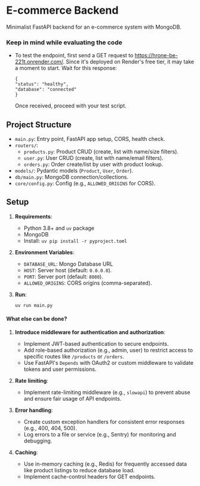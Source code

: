 # E-commerce Backend

Minimalist FastAPI backend for an e-commerce system with MongoDB.

### Keep in mind while evaluating the code

- To test the endpoint, first send a GET request to https://hrone-be-221t.onrender.com/. Since it's deployed on Render's free tier, it may take a moment to start. Wait for this response:
  ```
  {
  "status": "healthy",
  "database": "connected"
  }
  ```
  Once received, proceed with your test script.

## Project Structure

- `main.py`: Entry point, FastAPI app setup, CORS, health check.
- `routers/`:
  - `products.py`: Product CRUD (create, list with name/size filters).
  - `user.py`: User CRUD (create, list with name/email filters).
  - `orders.py`: Order create/list by user with product lookup.
- `models/`: Pydantic models (`Product`, `User`, `Order`).
- `db/main.py`: MongoDB connection/collections.
- `core/config.py`: Config (e.g., `ALLOWED_ORIGINS` for CORS).

## Setup

1. **Requirements**:

   - Python 3.8+ and `uv` package
   - MongoDB
   - Install: `uv pip install -r pyproject.toml`

2. **Environment Variables**:

   - `DATABASE_URL`: Mongo Database URL
   - `HOST`: Server host (default: `0.0.0.0`).
   - `PORT`: Server port (default: `8080`).
   - `ALLOWED_ORIGINS`: CORS origins (comma-separated).

3. **Run**:
   ```bash
   uv run main.py
   ```

#### What else can be done?

1. **Introduce middleware for authentication and authorization**:

   - Implement JWT-based authentication to secure endpoints.
   - Add role-based authorization (e.g., admin, user) to restrict access to specific routes like `/products` or `/orders`.
   - Use FastAPI's `Depends` with OAuth2 or custom middleware to validate tokens and user permissions.

2. **Rate limiting**:

   - Implement rate-limiting middleware (e.g., `slowapi`) to prevent abuse and ensure fair usage of API endpoints.

3. **Error handling**:

   - Create custom exception handlers for consistent error responses (e.g., 400, 404, 500).
   - Log errors to a file or service (e.g., Sentry) for monitoring and debugging.

4. **Caching**:
   - Use in-memory caching (e.g., Redis) for frequently accessed data like product listings to reduce database load.
   - Implement cache-control headers for GET endpoints.
